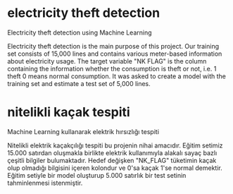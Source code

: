 # electricity theft detection
Electricity theft detection using Machine Learning

Electricity theft detection is the main purpose of this project. Our training set consists of 15,000 lines and contains various meter-based information about electricity usage. The target variable "NK FLAG" is the column containing the information whether the consumption is theft or not, i.e. 1 theft 0 means normal consumption. It was asked to create a model with the training set and estimate a test set of 5,000 lines.



#  nitelikli kaçak tespiti 
Machine Learning kullanarak elektrik hırsızlığı tespiti 

Nitelikli elektrik kaçakçılığı tespiti bu projenin nihai amacıdır. Eğitim setimiz 15.000 satırdan oluşmakla birlikte elektrik kullanımıyla alakalı sayaç bazlı çeşitli bilgiler bulumaktadır. Hedef değişken "NK_FLAG" tüketimin kaçak olup olmadığı bilgisini içeren kolondur ve 0'sa kaçak 1'se normal demektir. Eğitim setiyle bir model oluşturup 5.000 satırlık bir test setinin tahminlenmesi istenmiştir.
